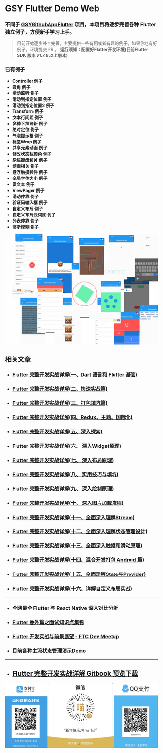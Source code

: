 # GSY Flutter Demo Web

### 不同于 [GSYGithubAppFlutter](https://github.com/CarGuo/GSYGithubAppFlutter) 项目，本项目将逐步完善各种 Flutter 独立例子，方便新手学习上手。


> 目前开始逐步补全完善，主要提供一些有用或者有趣的例子，如果你也有好例子，环境提交 PR 。
> **运行须知：配置好Flutter开发环境(目前Flutter SDK 版本 *v1.7.8* 以上版本)**

### 已有例子

- **Controller 例子**
- **圆角 例子**
- **滑动监听 例子**
- **滑动到指定位置 例子**
- **滑动到指定位置2 例子**
- **Transform 例子**
- **文本行间距 例子**
- **多种下拉刷新 例子**
- **绝对定位 例子**
- **气泡提示框 例子**
- **标签Wrap 例子**
- **共享元素动画 例子**
- **修改状态栏颜色 例子**
- **系统键盘相关 例子**
- **动画相关 例子**
- **悬浮触摸控件 例子**
- **全局字体大小 例子**
- **富文本 例子**
- **ViewPager 例子**
- **滑动停靠 例子**
- **验证码输入框 例子**
- **自定义布局 例子**
- **自定义布局云词图 例子**
- **列表停靠 例子**
- **高斯模糊 例子**


![](demo.jpg)


## 相关文章

* ### [Flutter 完整开发实战详解(一、Dart 语言和 Flutter 基础)](https://juejin.im/entry/5b631e3e51882519861c2ef1 )
* ### [Flutter 完整开发实战详解(二、快速实战篇)](https://juejin.im/entry/5b685bd4e51d451994602cae )
* ### [Flutter 完整开发实战详解(三、打包填坑篇)](https://juejin.im/entry/5b6fd5ee6fb9a009d36a4104 )
* ### [Flutter 完整开发实战详解(四、Redux、主题、国际化)](https://juejin.im/post/5b79767ff265da435450a873 )
* ### [Flutter 完整开发实战详解(五、深入探索)](https://juejin.im/post/5bc450dff265da0a951f032b )
* ### [Flutter 完整开发实战详解(六、 深入Widget原理)](https://juejin.im/post/5c7e853151882549664b0543 )
* ### [Flutter 完整开发实战详解(七、 深入布局原理)](https://juejin.im/post/5c8c6ef7e51d450ba7233f51 )
* ### [Flutter 完整开发实战详解(八、 实用技巧与填坑)](https://juejin.im/post/5c9e328251882567b91e1cfb)
* ### [Flutter 完整开发实战详解(九、 深入绘制原理)](https://juejin.im/post/5ca0e0aff265da309728659a)
* ### [Flutter 完整开发实战详解(十、 深入图片加载流程)](https://juejin.im/post/5cb1896ce51d456e63760449)
* ### [Flutter 完整开发实战详解(十一、全面深入理解Stream)](https://juejin.im/post/5cc2acf86fb9a0321f042041)
* ### [Flutter 完整开发实战详解(十二、全面深入理解状态管理设计)](https://juejin.im/post/5cc816866fb9a03231209c7c)
* ### [Flutter 完整开发实战详解(十三、全面深入触摸和滑动原理)](https://juejin.im/post/5cd54839f265da03b2044c32)
* ### [Flutter 完整开发实战详解(十四、混合开发打包 Android 篇)](https://juejin.im/post/5cf527036fb9a07ed911acd8)
* ### [Flutter 完整开发实战详解(十五、全面理解State与Provider)](https://juejin.im/post/5d0634c7f265da1b91639232)
* ### [Flutter 完整开发实战详解(十六、详解自定义布局实战)](https://juejin.im/post/5d1af0aee51d454fbf540a52)

----
* ### [全网最全 Flutter 与 React Native 深入对比分析](https://juejin.im/post/5d0bac156fb9a07ec56e7f15)
* ### [Flutter 番外篇之面试知识点集锦](https://juejin.im/post/5cd9875ae51d453d022cb662)
* ### [Flutter 开发实战与前景展望 - RTC Dev Meetup](https://juejin.im/post/5ce7ddf95188257a2b1eac8a)
* ### [目前各种主流状态管理演示Demo](https://github.com/CarGuo/state_manager_demo)

----

- ## [Flutter 完整开发实战详解 Gitbook 预览下载](https://github.com/CarGuo/GSYFlutterBook)


![](https://github.com/CarGuo/GSYFlutterDemoWeb/blob/master/thanks.jpg)
